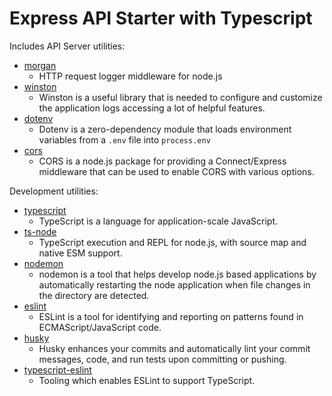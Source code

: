 # Express API Starter with Typescript

Includes API Server utilities:

* [morgan](https://www.npmjs.com/package/morgan)
  * HTTP request logger middleware for node.js
* [winston](https://www.npmjs.com/package/winston)
  * Winston is a useful library that is needed to configure and customize the application logs accessing a lot of helpful features.
* [dotenv](https://www.npmjs.com/package/dotenv)
  * Dotenv is a zero-dependency module that loads environment variables from a `.env` file into `process.env`
* [cors](https://www.npmjs.com/package/cors)
  * CORS is a node.js package for providing a Connect/Express middleware that can be used to enable CORS with various options.

Development utilities:

* [typescript](https://www.npmjs.com/package/typescript)
  * TypeScript is a language for application-scale JavaScript.
* [ts-node](https://www.npmjs.com/package/ts-node)
  * TypeScript execution and REPL for node.js, with source map and native ESM support.
* [nodemon](https://www.npmjs.com/package/nodemon)
  * nodemon is a tool that helps develop node.js based applications by automatically restarting the node application when file changes in the directory are detected.
* [eslint](https://www.npmjs.com/package/eslint)
  * ESLint is a tool for identifying and reporting on patterns found in ECMAScript/JavaScript code.
* [husky](https://www.npmjs.com/package/husky)
  * Husky enhances your commits and automatically lint your commit messages, code, and run tests upon committing or pushing.
* [typescript-eslint](https://typescript-eslint.io/)
  * Tooling which enables ESLint to support TypeScript.
